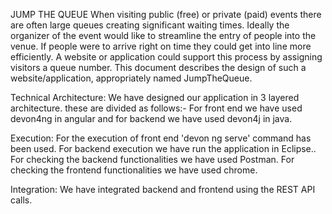 JUMP THE QUEUE
When visiting public (free) or private (paid) events there are often large queues creating significant waiting times. Ideally the organizer of the event would like to streamline the entry of people into the venue. If people were to arrive right on time they could get into line more efficiently. A website or application could support this process by assigning visitors a queue number. This document describes the design of such a website/application, appropriately named JumpTheQueue.

 

Technical Architecture:
We have designed our application in 3 layered architecture. these are divided as follows:-
For front end we have used devon4ng in angular and for backend we have used devon4j in java.

 

Execution: For the execution of front end 'devon ng serve' command has been used. For backend execution we have run the application in Eclipse..
For checking the backend functionalities we have used Postman.
For checking the frontend functionalities we have used chrome.

Integration: We have integrated backend and frontend using the REST API calls.
